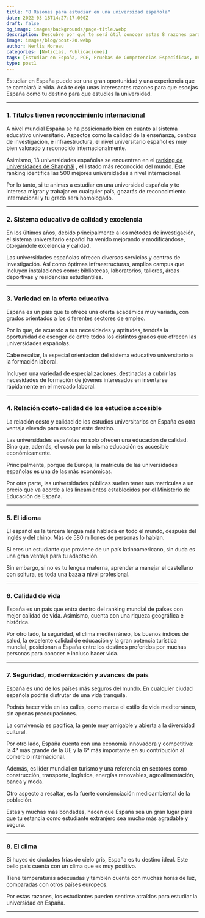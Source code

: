 ```yaml
---
title: "8 Razones para estudiar en una universidad española"
date: 2022-03-18T14:27:17.000Z
draft: false
bg_image: images/backgrounds/page-title.webp
description: Descubre por qué te será útil conocer estas 8 razones para estudiar en una universidad española.
image: images/blog/post-20.webp
author: Nerlis Moreau
categories: [Noticias, Publicaciones]
tags: [Estudiar en España, PCE, Pruebas de Competencias Específicas, Universidad en España, Universidad Española]
type: post1
---
```


Estudiar en España puede ser una gran oportunidad y una experiencia que te cambiará la vida.
Acá te dejo unas interesantes razones para que escojas España como tu destino para que estudies la universidad.

---

### 1.	Títulos tienen reconocimiento internacional 

A nivel mundial España se ha posicionado bien en cuanto al sistema educativo universitario. 
Aspectos como la calidad de la enseñanza, centros de investigación, e infraestructura, el nivel universitario español es muy bien valorado y reconocido internacionalmente.

Asimismo, 13 universidades españolas se encuentran en el [ranking de universidades de Shanghái](http://www.shanghairanking.com/) , el listado más reconocido del mundo. Este ranking identifica las 500 mejores universidades a nivel internacional.

Por lo tanto, si te animas a estudiar en una universidad española y te interesa migrar y trabajar en cualquier país, gozarás de reconocimiento internacional y tu grado será homologado.

---

### 2.	Sistema educativo de calidad y excelencia

En los últimos años, debido principalmente a los métodos de investigación, el sistema universitario español ha venido mejorando y modificándose, otorgándole excelencia y calidad. 

Las universidades españolas ofrecen diversos servicios y centros de investigación. Así como óptimas infraestructuras, amplios campus que incluyen instalaciones como: bibliotecas, laboratorios, talleres, áreas deportivas y residencias estudiantiles.

---

### 3.	Variedad en la oferta educativa

España es un país que te ofrece una oferta académica muy variada, con grados orientados a los diferentes sectores de empleo.

Por lo que, de acuerdo a tus necesidades y aptitudes, tendrás la oportunidad de escoger de entre todos los distintos grados que ofrecen las universidades españolas.

Cabe resaltar, la especial orientación del sistema educativo universitario a la formación laboral.

Incluyen una variedad de especializaciones, destinadas a cubrir las necesidades de formación de jóvenes interesados en insertarse rápidamente en el mercado laboral. 

---

### 4.	Relación costo-calidad de los estudios accesible

La relación costo y calidad de los estudios universitarios en España es otra ventaja elevada para escoger este destino.

Las universidades españolas no solo ofrecen una educación de calidad. Sino que, además, el costo por la misma educación es accesible económicamente.

Principalmente, porque de Europa, la matrícula de las universidades españolas es una de las más económicas.

Por otra parte, las universidades públicas suelen tener sus matrículas a un precio que va acorde a los lineamientos establecidos por el Ministerio de Educación de España.

---

### 5.	El idioma

El español es la tercera lengua más hablada en todo el mundo, después del inglés y del chino. Más de 580 millones de personas lo hablan.

Si eres un estudiante que proviene de un país latinoamericano, sin duda es una gran ventaja para tu adaptación.

Sin embargo, si no es tu lengua materna, aprender a manejar el castellano con soltura, es toda una baza a nivel profesional.

---

### 6.	Calidad de vida

España es un país que entra dentro del ranking mundial de países con mejor calidad de vida. Asímismo, cuenta con una riqueza geográfica e histórica.

Por otro lado, la seguridad, el clima mediterráneo, los buenos índices de salud, la excelente calidad de educación y la gran potencia turística mundial, posicionan a España entre los destinos preferidos por muchas personas para conocer e incluso hacer vida.

---

### 7.	Seguridad, modernización y avances de país

España es uno de los países más seguros del mundo. En cualquier ciudad española podrás disfrutar de una vida tranquila.

Podrás hacer vida en las calles, como marca el estilo de vida mediterráneo, sin apenas preocupaciones.

La convivencia es pacífica, la gente muy amigable y abierta a la diversidad cultural.

Por otro lado, España cuenta con una economía innovadora y competitiva: la 4ª más grande de la UE y la 6ª más importante en su contribución al comercio internacional.

Además, es líder mundial en turismo y una referencia en sectores como construcción, transporte, logística, energías renovables, agroalimentación, banca y moda.

Otro aspecto a resaltar, es la fuerte concienciación medioambiental de la población.

Estas y muchas más bondades, hacen que España sea un gran lugar para que tu estancia como estudiante extranjero sea mucho más agradable y segura.

---

### 8.	El clima

Si huyes de ciudades frías de cielo gris, España es tu destino ideal. Este bello país cuenta con un clima que es muy positivo.

Tiene temperaturas adecuadas y también cuenta con muchas horas de luz, comparadas con otros países europeos.

Por estas razones, los estudiantes pueden sentirse atraídos para estudiar la universidad en España.

---
